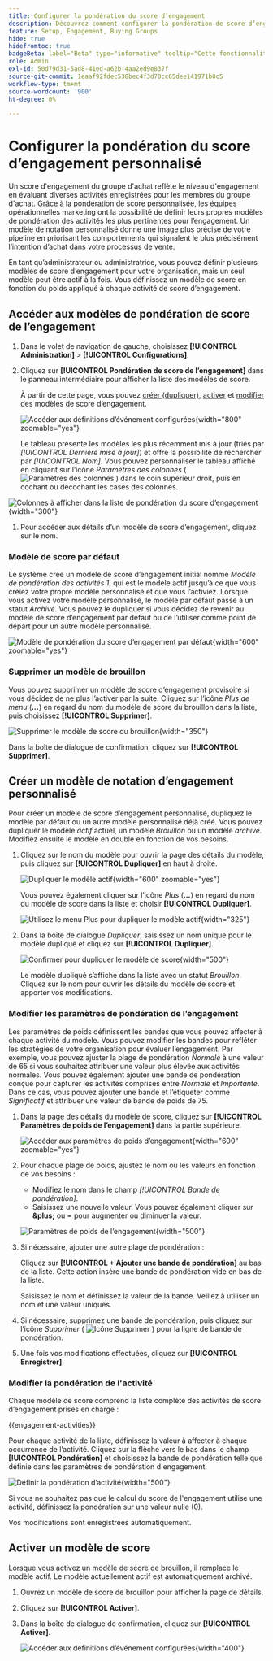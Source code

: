 ```yaml
---
title: Configurer la pondération du score d’engagement
description: Découvrez comment configurer la pondération de score d’engagement personnalisée pour refléter la logique de notation qui s’aligne sur vos stratégies d’entreprise.
feature: Setup, Engagement, Buying Groups
hide: true
hidefromtoc: true
badgeBeta: label="Beta" type="informative" tooltip="Cette fonctionnalité est actuellement en version bêta limitée"
role: Admin
exl-id: 50d79d31-5ad8-41ed-a62b-4aa2ed9e837f
source-git-commit: 1eaaf92fdec538bec4f3d70cc65dee141971b0c5
workflow-type: tm+mt
source-wordcount: '900'
ht-degree: 0%

---
```


# Configurer la pondération du score d’engagement personnalisé

Un score d&#39;engagement du groupe d&#39;achat reflète le niveau d&#39;engagement en évaluant diverses activités enregistrées pour les membres du groupe d&#39;achat. Grâce à la pondération de score personnalisée, les équipes opérationnelles marketing ont la possibilité de définir leurs propres modèles de pondération des activités les plus pertinentes pour l’engagement. Un modèle de notation personnalisé donne une image plus précise de votre pipeline en priorisant les comportements qui signalent le plus précisément l’intention d’achat dans votre processus de vente.

En tant qu’administrateur ou administratrice, vous pouvez définir plusieurs modèles de score d’engagement pour votre organisation, mais un seul modèle peut être actif à la fois. Vous définissez un modèle de score en fonction du poids appliqué à chaque activité de score d’engagement.

## Accéder aux modèles de pondération de score de l’engagement

1. Dans le volet de navigation de gauche, choisissez **[!UICONTROL Administration]** > **[!UICONTROL Configurations]**.

1. Cliquez sur **[!UICONTROL Pondération de score de l’engagement]** dans le panneau intermédiaire pour afficher la liste des modèles de score.

   À partir de cette page, vous pouvez [créer (dupliquer)](#create-an-engagement-score-model), [activer](#activate-a-score-model) et [modifier](#change-the-engagement-weighting-settings) des modèles de score d’engagement.

   ![Accéder aux définitions d’événement configurées](./assets/configuration-engagement-scoring-list.png){width="800" zoomable="yes"}

   Le tableau présente les modèles les plus récemment mis à jour (triés par _[!UICONTROL Dernière mise à jour]_) et offre la possibilité de rechercher par _[!UICONTROL Nom]_. Vous pouvez personnaliser le tableau affiché en cliquant sur l’icône _Paramètres des colonnes_ ( ![Paramètres des colonnes](../assets/do-not-localize/icon-column-settings.svg) ) dans le coin supérieur droit, puis en cochant ou décochant les cases des colonnes.

![Colonnes à afficher dans la liste de pondération du score d’engagement](./assets/configuration-engagement-scoring-list-columns.png){width="300"}

1. Pour accéder aux détails d’un modèle de score d’engagement, cliquez sur le nom.

### Modèle de score par défaut

Le système crée un modèle de score d’engagement initial nommé _Modèle de pondération des activités 1_, qui est le modèle actif jusqu’à ce que vous créiez votre propre modèle personnalisé et que vous l’activiez. Lorsque vous activez votre modèle personnalisé, le modèle par défaut passe à un statut _Archivé_. Vous pouvez le dupliquer si vous décidez de revenir au modèle de score d’engagement par défaut ou de l’utiliser comme point de départ pour un autre modèle personnalisé.

![Modèle de pondération du score d’engagement par défaut](./assets/configuration-engagement-scoring-model-default.png){width="600" zoomable="yes"}

### Supprimer un modèle de brouillon

Vous pouvez supprimer un modèle de score d’engagement provisoire si vous décidez de ne plus l’activer par la suite. Cliquez sur l’icône _Plus de menu_ (***...***) en regard du nom du modèle de score du brouillon dans la liste, puis choisissez **[!UICONTROL Supprimer]**.

![Supprimer le modèle de score du brouillon](./assets/configuration-engagement-scoring-model-more-delete.png){width="350"}

Dans la boîte de dialogue de confirmation, cliquez sur **[!UICONTROL Supprimer]**.

## Créer un modèle de notation d’engagement personnalisé

Pour créer un modèle de score d’engagement personnalisé, dupliquez le modèle par défaut ou un autre modèle personnalisé déjà créé. Vous pouvez dupliquer le modèle _actif_ actuel, un modèle _Brouillon_ ou un modèle _archivé_. Modifiez ensuite le modèle en double en fonction de vos besoins.

1. Cliquez sur le nom du modèle pour ouvrir la page des détails du modèle, puis cliquez sur **[!UICONTROL Dupliquer]** en haut à droite.

   ![ Dupliquer le modèle actif ](./assets/configuration-engagement-scoring-model-duplicate.png){width="600" zoomable="yes"}

   Vous pouvez également cliquer sur l’icône _Plus_ (***...***) en regard du nom du modèle de score dans la liste et choisir **[!UICONTROL Dupliquer]**.

   ![Utilisez le menu Plus pour dupliquer le modèle actif](./assets/configuration-engagement-scoring-model-more-duplicate.png){width="325"}

1. Dans la boîte de dialogue _Dupliquer_, saisissez un nom unique pour le modèle dupliqué et cliquez sur **[!UICONTROL Dupliquer]**.

   ![Confirmer pour dupliquer le modèle de score](./assets/configuration-engagement-scoring-model-duplicate-dialog.png){width="500"}

   Le modèle dupliqué s’affiche dans la liste avec un statut _Brouillon_. Cliquez sur le nom pour ouvrir les détails du modèle de score et apporter vos modifications.

### Modifier les paramètres de pondération de l’engagement

Les paramètres de poids définissent les bandes que vous pouvez affecter à chaque activité du modèle. Vous pouvez modifier les bandes pour refléter les stratégies de votre organisation pour évaluer l’engagement. Par exemple, vous pouvez ajuster la plage de pondération _Normale_ à une valeur de 65 si vous souhaitez attribuer une valeur plus élevée aux activités normales. Vous pouvez également ajouter une bande de pondération conçue pour capturer les activités comprises entre _Normale_ et _Importante_. Dans ce cas, vous pouvez ajouter une bande et l’étiqueter comme _Significatif_ et attribuer une valeur de bande de poids de 75.

1. Dans la page des détails du modèle de score, cliquez sur **[!UICONTROL Paramètres de poids de l’engagement]** dans la partie supérieure.

   ![Accéder aux paramètres de poids d’engagement](./assets/configuration-engagement-scoring-model-weight-settings-button.png){width="600" zoomable="yes"}

1. Pour chaque plage de poids, ajustez le nom ou les valeurs en fonction de vos besoins :

   * Modifiez le nom dans le champ _[!UICONTROL Bande de pondération]_.
   * Saisissez une nouvelle valeur. Vous pouvez également cliquer sur **&amp;plus;** ou **−** pour augmenter ou diminuer la valeur.

   ![Paramètres de poids de l’engagement](./assets/configuration-engagement-scoring-model-weight-settings.png){width="500"}

1. Si nécessaire, ajouter une autre plage de pondération :

   Cliquez sur **[!UICONTROL + Ajouter une bande de pondération]** au bas de la liste. Cette action insère une bande de pondération vide en bas de la liste.

   Saisissez le nom et définissez la valeur de la bande. Veillez à utiliser un nom et une valeur uniques.

1. Si nécessaire, supprimez une bande de pondération, puis cliquez sur l’icône _Supprimer_ ( ![Icône Supprimer](../assets/do-not-localize/icon-delete-outline.svg) ) pour la ligne de bande de pondération.

1. Une fois vos modifications effectuées, cliquez sur **[!UICONTROL Enregistrer]**.

### Modifier la pondération de l&#39;activité

Chaque modèle de score comprend la liste complète des activités de score d’engagement prises en charge :

{{engagement-activities}}

Pour chaque activité de la liste, définissez la valeur à affecter à chaque occurrence de l’activité. Cliquez sur la flèche vers le bas dans le champ **[!UICONTROL Pondération]** et choisissez la bande de pondération telle que définie dans les paramètres de pondération d&#39;engagement.

![Définir la pondération d’activité](./assets/configuration-engagement-scoring-model-set-activity-weighting.png){width="500"}

Si vous ne souhaitez pas que le calcul du score de l&#39;engagement utilise une activité, définissez la pondération sur une valeur nulle (0).

Vos modifications sont enregistrées automatiquement.

## Activer un modèle de score

Lorsque vous activez un modèle de score de brouillon, il remplace le modèle actif. Le modèle actuellement actif est automatiquement archivé.

1. Ouvrez un modèle de score de brouillon pour afficher la page de détails.

1. Cliquez sur **[!UICONTROL Activer]**.

1. Dans la boîte de dialogue de confirmation, cliquez sur **[!UICONTROL Activer]**.

   ![Accéder aux définitions d’événement configurées](./assets/configuration-engagement-scoring-activate-dialog.png){width="400"}
